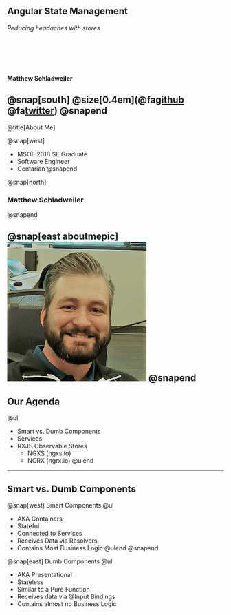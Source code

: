 ## Angular State Management

*Reducing headaches with stores*

<p style="margin-top: 100px; font-weight: bold;">Matthew Schladweiler</p>

@snap[south]
@size[0.4em](@fa[github](BlackbeardMatt)     @fa[twitter](BlackbeardMatt))
@snapend
---
@title[About Me]

@snap[west]
* MSOE 2018 SE Graduate
* Software Engineer
* Centarian
@snapend

@snap[north]
### Matthew Schladweiler
@snapend

@snap[east aboutmepic]
![ProfilePic](assets/img/me.jpg)
@snapend
---
## Our Agenda

@ul
- Smart vs. Dumb Components
- Services
- RXJS Observable Stores
    - NGXS (ngxs.io)
    - NGRX (ngrx.io)
@ulend
---
## Smart vs. Dumb Components
@snap[west]
Smart Components
@ul
- AKA Containers
- Stateful
- Connected to Services
- Receives Data via Resolvers
- Contains Most Business Logic
@ulend
@snapend

@snap[east]
Dumb Components
@ul
- AKA Presentational
- Stateless
- Similar to a Pure Function
- Receives data via @Input Bindings
- Contains almost no Business Logic
